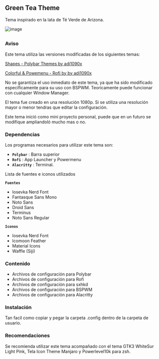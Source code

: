 <h2>Green Tea Theme</h2>

<p>
Tema inspirado en la lata de Té Verde de Arizona.  
</p>

![image](https://user-images.githubusercontent.com/38513145/120564192-01752380-c3d0-11eb-9c6e-3bcc3ef9327e.png)


##

### Aviso
Este tema utiliza las versiones modificadas de los siguientes temas:

<a href="https://github.com/adi1090x/polybar-themes">Shapes - Polybar Themes by adi1090x</a>

<a href="https://github.com/adi1090x/rofi">Colorful & Powemenu - Rofi by by adi1090x</a>

No se garantiza el uso inmediato de este tema, ya que ha sido modificado especificamente para su uso con BSPWM. Teoricamente puede funcionar con cualquier Window Manager.

El tema fue creado en una resolución 1080p. Si se utiliza una resolución mayor o menor tendras que editar la configuración.

Este tema inició como mini proyecto personal, puede que en un futuro se modifique ampliandoló mucho mas o no.

### Dependencias
Los programas necesarios para utilizar este tema son:

- **`Polybar`** : Barra superior
- **`Rofi`** : App Launcher y Powermenu
- **`Alacritty`** : Terminal.


Lista de fuentes e iconos utilizados

**`Fuentes`**
- Iosevka Nerd Font
- Fantasque Sans Mono
- Noto Sans
- Droid Sans
- Terminus
- Noto Sans Regular

**`Iconos`**
- Iosevka Nerd Font
- Icomoon Feather
- Material Icons
- Waffle (Siji)

### Contenido
- Archivos de configuración para Polybar
- Archivos de configuración para Rofi
- Archivos de configuración para sxhkd
- Archivos de configuración para BSPWM
- Archivos de configuración para Alacritty

### Instalación
Tan facil como copiar y pegar la carpeta .config dentro de la carpeta de usuario.

### Recomendaciones
Se recomienda utilizar este tema acompañado con el tema GTK3 WhiteSur Light Pink, Tela Icon Theme Manjaro y Powerlevel10k para zsh.
